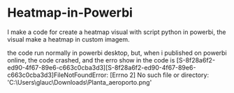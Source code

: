 # Heatmap-in-Powerbi

I make a code for create a heatmap visual with script python in powerbi, the visual make a heatmap in custom imagem.

the code run normally in powerbi desktop, but, when i published on powerbi online, the code crashed, and the erro show in the code is [S-8f28a6f2-ed90-4f67-89e6-c663c0cba3d3][S-8f28a6f2-ed90-4f67-89e6-c663c0cba3d3]FileNotFoundError: [Errno 2] No such file or directory: 'C:\\Users\\glauc\\Downloads\\Planta_aeroporto.png'

